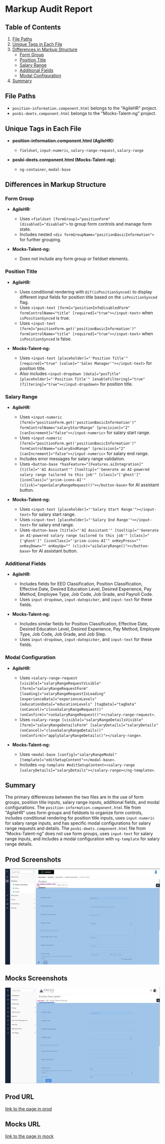 # Markup Audit Report

## Table of Contents

1. [File Paths](#file-paths)
2. [Unique Tags in Each File](#unique-tags-in-each-file)
3. [Differences in Markup Structure](#differences-in-markup-structure)
   - [Form Group](#form-group)
   - [Position Title](#position-title)
   - [Salary Range](#salary-range)
   - [Additional Fields](#additional-fields)
   - [Modal Configuration](#modal-configuration)
4. [Summary](#summary)

## File Paths

- `position-information.component.html` belongs to the "AgileHR" project.
- `posbi-deets.component.html` belongs to the "Mocks-Talent-ng" project.

## Unique Tags in Each File

- **position-information.component.html (AgileHR):**

  - `fieldset`, `input-numeric`, `salary-range-request`, `salary-range`

- **posbi-deets.component.html (Mocks-Talent-ng):**
  - `ng-container`, `modal-base`

## Differences in Markup Structure

### Form Group

- **AgileHR:**

  - Uses `<fieldset [formGroup]="positionForm" [disabled]="disabled">` to group form controls and manage form state.
  - Includes nested `<div formGroupName="positionBasicInformation">` for further grouping.

- **Mocks-Talent-ng:**
  - Does not include any form group or fieldset elements.

### Position Title

- **AgileHR:**

  - Uses conditional rendering with `@if(isPositionSynced)` to display different input fields for position title based on the `isPositionSynced` flag.
  - Uses `<input-text [form]="positionInfoDisabledForm" formControlName="title" [required]="true"></input-text>` when `isPositionSynced` is true.
  - Uses `<input-text [form]="positionForm.get('positionBasicInformation')" formControlName="title" [required]="true"></input-text>` when `isPositionSynced` is false.

- **Mocks-Talent-ng:**
  - Uses `<input-text [placeholder]="'Position Title'" [required]="true" [value]="'Sales Manager'"></input-text>` for position title.
  - Also includes `<input-dropdown [data]="posTitle" [placeholder]="'Position Title'" [enableFiltering]="true" [filtering]="true"></input-dropdown>` for position title.

### Salary Range

- **AgileHR:**

  - Uses `<input-numeric [form]="positionForm.get('positionBasicInformation')" formControlName="salaryStartRange" [precision]="2" [canIncrement]="false"></input-numeric>` for salary start range.
  - Uses `<input-numeric [form]="positionForm.get('positionBasicInformation')" formControlName="salaryEndRange" [precision]="2" [canIncrement]="false"></input-numeric>` for salary end range.
  - Includes error messages for salary range validation.
  - Uses `<button-base *hasFeature="[Features.aiIntegration]" [title]="'AI Assistant'" [tooltip]="'Generate an AI-powered salary range tailored to this job'" [class]="['ghost']" [iconClass]="'prism-icons-AI'" (click)="openSalaryRangeRequest()"></button-base>` for AI assistant button.

- **Mocks-Talent-ng:**
  - Uses `<input-text [placeholder]="'Salary Start Range'"></input-text>` for salary start range.
  - Uses `<input-text [placeholder]="'Salary End Range'"></input-text>` for salary end range.
  - Uses `<button-base [title]="'AI Assistant'" [tooltip]="'Generate an AI-powered salary range tailored to this job'" [class]="['ghost']" [iconClass]="'prism-icons-AI'" onKeyPress="" onKeyDown="" onKeyUp="" (click)="aiSalaryRange()"></button-base>` for AI assistant button.

### Additional Fields

- **AgileHR:**

  - Includes fields for EEO Classification, Position Classification, Effective Date, Desired Education Level, Desired Experience, Pay Method, Employee Type, Job Code, Job Grade, and Payroll Code.
  - Uses `input-dropdown`, `input-datepicker`, and `input-text` for these fields.

- **Mocks-Talent-ng:**
  - Includes similar fields for Position Classification, Effective Date, Desired Education Level, Desired Experience, Pay Method, Employee Type, Job Code, Job Grade, and Job Step.
  - Uses `input-dropdown`, `input-datepicker`, and `input-text` for these fields.

### Modal Configuration

- **AgileHR:**

  - Uses `<salary-range-request [visible]="salaryRangeRequestVisible" [form]="salaryRangeRequestForm" [loading]="salaryRangeRequestIsLoading" [experienceData]="experienceLevels" [educationData]="educationLevels" [tagData]="tagData" (onCancel)="closeSalaryRangeRequest()" (onConfirm)="runSalaryRangeRequest()"></salary-range-request>`.
  - Uses `<salary-range [visible]="salaryRangeDetailsVisible" [form]="salaryRangeDetailsForm" [salaryDetails]="salaryDetails" (onCancel)="closeSalaryRangeDetails()" (onConfirm)="applySalaryRangeDetails()"></salary-range>`.

- **Mocks-Talent-ng:**
  - Uses `<modal-base [config]="salaryRangeModal" [template]="editSetupContent"></modal-base>`.
  - Includes `<ng-template #editSetupContent><salary-range [salaryDetails]="salaryDetails"></salary-range></ng-template>`.

## Summary

The primary differences between the two files are in the use of form groups, position title inputs, salary range inputs, additional fields, and modal configurations. The `position-information.component.html` file from "AgileHR" uses form groups and fieldsets to organize form controls, includes conditional rendering for position title inputs, uses `input-numeric` for salary range inputs, and has specific modal configurations for salary range requests and details. The `posbi-deets.component.html` file from "Mocks-Talent-ng" does not use form groups, uses `input-text` for salary range inputs, and includes a modal configuration with `ng-template` for salary range details.

## Prod Screenshots

![Alt Text](./img-dev.jpg)

## Mocks Screenshots

![Alt Text](./img-mocks.jpg)

## Prod URL

[link to the page in prod](https://piedpiper.agilehr.net/core/positions/position_7qw8tbqzn0xr8stpr01mx6tna3/info/details)

## Mocks URL

[link to the page in mock](http://localhost:4340/positions/:id/pos-desc)
